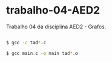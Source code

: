 # trabalho-04-AED2
Trabalho 04 da disciplina AED2 - Grafos.

```sh

$ gcc -c tad*.c

$ gcc main.c -o main tad*.o

```
